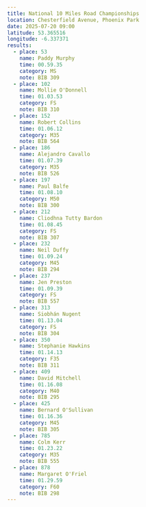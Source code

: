 ```yaml
---
title: National 10 Miles Road Championships
location: Chesterfield Avenue, Phoenix Park
date: 2025-07-20 09:00
latitude: 53.365516 
longitude: -6.337371
results:
  - place: 53
    name: Paddy Murphy
    time: 00.59.35
    category: MS
    note: BIB 309
  - place: 102
    name: Mollie O'Donnell
    time: 01.03.53
    category: FS
    note: BIB 310
  - place: 152
    name: Robert Collins
    time: 01.06.12
    category: M35
    note: BIB 564
  - place: 186
    name: Alejandro Cavallo
    time: 01.07.39
    category: M35
    note: BIB 526
  - place: 197
    name: Paul Balfe
    time: 01.08.10
    category: M50
    note: BIB 300
  - place: 212
    name: Cliodhna Tutty Bardon
    time: 01.08.45
    category: FS
    note: BIB 307
  - place: 232
    name: Neil Duffy
    time: 01.09.24
    category: M45
    note: BIB 294
  - place: 237
    name: Jen Preston
    time: 01.09.39
    category: FS
    note: BIB 557
  - place: 313
    name: Siobhán Nugent
    time: 01.13.04
    category: FS
    note: BIB 304
  - place: 350
    name: Stephanie Hawkins
    time: 01.14.13
    category: F35
    note: BIB 311
  - place: 409
    name: David Mitchell
    time: 01.16.08
    category: M40
    note: BIB 295
  - place: 425
    name: Bernard O'Sullivan
    time: 01.16.36
    category: M45
    note: BIB 305
  - place: 785
    name: Colm Kerr
    time: 01.23.22
    category: M35
    note: BIB 555
  - place: 878
    name: Margaret O'Friel
    time: 01.29.59
    category: F60
    note: BIB 298
---
```

